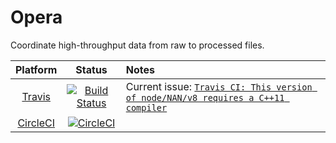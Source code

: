 # Opera
Coordinate high-throughput data from raw to processed files.

| Platform | Status | Notes |
| :------: | :----: | :---  |
| [Travis](https://travis-ci.org/kevinrue/Opera) | [![Build Status](https://travis-ci.org/kevinrue/Opera.svg?branch=master)](https://travis-ci.org/kevinrue/Opera) | Current issue: [`Travis CI: This version of node/NAN/v8 requires a C++11 compiler`](https://sudogem.wordpress.com/2016/06/14/travis-ci-this-version-of-nodenanv8-requires-a-c11-compiler/) |
| [CircleCI](https://circleci.com/gh/kevinrue/Opera) | [![CircleCI](https://circleci.com/gh/kevinrue/Opera.svg?style=svg)](https://circleci.com/gh/kevinrue/Opera) | |
